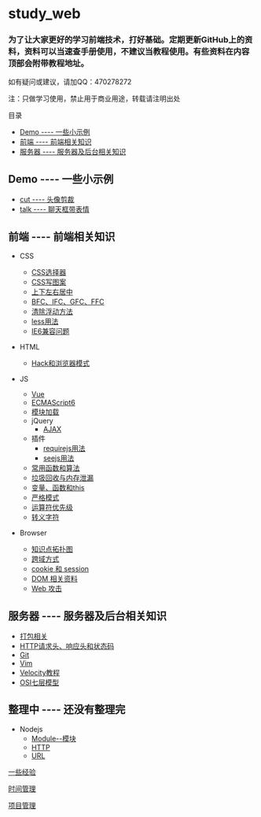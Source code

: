 # study_web

### 为了让大家更好的学习前端技术，打好基础。定期更新GitHub上的资料，资料可以当速查手册使用，不建议当教程使用。有些资料在内容顶部会附带教程地址。

如有疑问或建议，请加QQ：470278272

注：只做学习使用，禁止用于商业用途，转载请注明出处

目录

- [Demo ---- 一些小示例](#demo------一些小示例)
- [前端 ---- 前端相关知识](#前端------前端相关知识)
- [服务器 ---- 服务器及后台相关知识](#服务器------服务器及后台相关知识)

## Demo ---- 一些小示例

- [cut ---- 头像剪裁](../../tree/master/Demo/cut)
- [talk ---- 聊天框带表情](../../tree/master/Demo/talk)

## 前端 ---- 前端相关知识

- CSS
    - [CSS选择器](../../tree/master/前端/CSS/CSS选择器.md)
    - [CSS写图案](../../tree/master/前端/CSS/CSS写图案.html)
    - [上下左右居中](../../tree/master/前端/CSS/上下左右居中.html)
    - [BFC、IFC、GFC、FFC](../../tree/master/前端/CSS/BFC、IFC、GFC、FFC.md)
    - [清除浮动方法](../../tree/master/前端/CSS/清除浮动方法.md)
    - [less用法](../../tree/master/前端/CSS/less)
    - [IE6兼容问题](../../tree/master/前端/CSS/IE6兼容问题.docx)
- HTML
    - [Hack和浏览器模式](../../tree/master/前端/HTML/Hack和浏览器模式.md)
- JS
    - [Vue](../../tree/master/前端/JS/Vue)
    - [ECMAScript6](../../tree/master/前端/JS/ECMAScript6)
    - [模块加载](../../tree/master/前端/JS/模块加载.md)
    - jQuery
        - [AJAX](../../tree/master/前端/JS/jQuery/AJAX.js)
    - 插件
        - [requirejs用法](../../tree/master/前端/JS/插件/requirejs.js)
        - [seejs用法](../../tree/master/前端/JS/插件/seejs.js)
    - [常用函数和算法](../../tree/master/前端/JS/常用函数和算法.md)
    - [垃圾回收与内存泄漏](../../tree/master/前端/JS/垃圾回收与内存泄漏.md)
    - [变量、函数和this](../../tree/master/前端/JS/变量、函数和this.md)
    - [严格模式](../../tree/master/前端/JS/严格模式.md)
    - [运算符优先级](../../tree/master/前端/JS/运算符优先级.md)
    - [转义字符](../../tree/master/前端/JS/转义字符.md)

- Browser
    - [知识点拓扑图](../../tree/master/前端/Browser/知识点拓扑图)
    - [跨域方式](../../tree/master/前端/Browser/跨域方式.md)
    - [cookie 和 session](../../tree/master/前端/Browser/cookie和session.md)
    - [DOM 相关资料](../../tree/master/前端/Browser/DOM)
    - [Web 攻击](../../tree/master/前端/Browser/Web攻击.md)

## 服务器 ---- 服务器及后台相关知识

- [打包相关](../../tree/master/服务器/PackageManager/)
- [HTTP请求头、响应头和状态码](../../tree/master/服务器/HTTP请求头、响应头和状态码.md)
- [Git](../../tree/master/服务器/Git.md)
- [Vim](../../tree/master/服务器/Vim/Vim.md)
- [Velocity教程](../../tree/master/服务器/Velocity教程.md)
- [OSI七层模型](../../tree/master/服务器/OSI七层模型.md)

## 整理中 ---- 还没有整理完
- Nodejs
    - [Module--模块](../../tree/master/服务器/Nodejs/Module--模块.md)
    - [HTTP](../../tree/master/服务器/Nodejs/HTTP.md)
    - [URL](../../tree/master/服务器/Nodejs/URL.md)

[一些经验](../../tree/master/experience.md)

[时间管理](../../tree/master/timeManage.md)

[项目管理](../../tree/master/projectManage.md)
